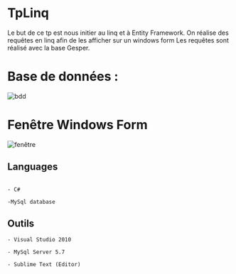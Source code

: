 # TpLinq

Le but de ce tp est nous initier au linq et à Entity Framework. On réalise des requêtes en linq afin de les afficher sur un windows form
Les requêtes sont réalisé avec la base Gesper.

# Base de données :

![bdd](https://github.com/mlima95/GesperLibrary/blob/master/Sch%C3%A9ma%20bdd%20Gesper%20Library.PNG)

# Fenêtre Windows Form

![fenêtre](https://github.com/mlima95/TpLinq/blob/master/FenetreLink.PNG)

 ## Languages
```

- C#

-MySql database

```
## Outils
```
- Visual Studio 2010

- MySql Server 5.7

- Sublime Text (Editor)

```

